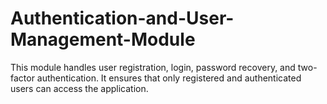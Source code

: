 # Authentication-and-User-Management-Module
This module handles user registration, login, password recovery, and two-factor authentication. It ensures that only registered and authenticated users can access the application.
